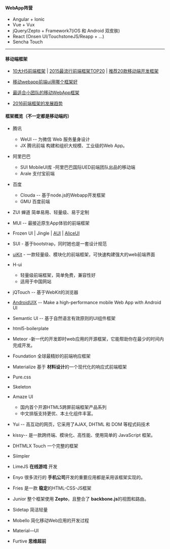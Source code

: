 #### WebApp阵营

* Angular + Ionic
* Vue + Vux 
* jQuery/Zepto + Framework7\(iOS 和 Android 双皮肤\)
* React \(Onsen UI/TouchstoneJS/Reapp + ...\)
* Sencha Touch 

---

#### 移动端框架

* [10大H5前端框架](http://www.jianshu.com/p/f066863d5507) \| [2015最流行前端框架TOP20](http://tech.163.com/16/0112/12/BD4L3NJO00094PDU.html) \| [推荐20款移动端开发框架](http://www.tuicool.com/articles/nuaeee)
* [移动webapp前端ui用哪个框架好](https://www.zhihu.com/question/25754764)

* [最适合小团队的移动WebApp框架](https://www.w3ctech.com/topic/1646)

* [ 2016前端框架的发展趋势](http://blog.csdn.net/soindy/article/details/52387286)

#### 框架概览（不一定都是移动端的）

* 腾讯
  * WeUI -- 为微信 Web 服务量身设计
  * JX 腾讯前端 构建和组织大规模、工业级的Web App。
* 阿里巴巴
  * SUI MobileUI库   -阿里巴巴国际UED前端团队出品的移动端
  * Arale 支付宝前端
* 百度
  * Clouda -- 基于node.js的Webapp开发框架
  * GMU 百度前端
* ZUI 蝉道 简单易用、轻量级、易于定制

* MUI -- 最接近原生App体验的前端框架

* Frozen UI \| Jingle \| [AUI](http://www.auicss.com/) \| [AliceUI](https://github.com/aliceui/aliceui.github.io)

* SUI - 基于bootstrap，同时她也是一套设计规范

* [uiKit](https://github.com/uikit/uikit) - 一款轻量级、模块化的前端框架，可快速构建强大的web前端界面

* H-ui

  * 轻量级前端框架，简单免费，兼容性好
  * 适用于中国网站

* jQTouch  -- 基于WebKit的浏览器

* [AndroidUIX](http://androiduix.com/) -- Make a high-performance mobile Web App with Android UI

* Semantic UI -- 基于自然语言有效原则的UI组件框架

* html5-boilerplate

* Meteor -新一代的开发即时web应用的开源框架，它能帮助你在最少的时间内完成开发。

* Foundation  全球最精妙的前端响应框架

* Materialize  基于 **材料设计**的一个现代化的响应式前端框架
* Pure.css
* Skeleton
* Amaze UI 
  * 国内首个开源HTML5跨屏前端框架产品系列
  * 中文排版支持更优、本土化组件丰富。
* Yui  -- 高互动的网页，它采用了AJAX, DHTML 和 DOM 等程式码技术
* kissy-- 是一款跨终端、模块化、高性能、使用简单的 JavaScript 框架。

* DHTMLX Touch 一个完整的框架

* Siimpler

* LimeJS  **在线游戏** 开发

* Enyo 很多流行的 **手机公司**开发的重要应用都是采用该框架实现的。
* Fries 是一款 **稳定**的HTML-CSS-JS框架
* Junior 整个框架使用 **Zepto**，且整合了 **backbone.js**的视图和路由。
* Sidetap 简洁轻量
* Mobello 简化移动Web应用的开发过程
* Material—UI
* Furtive **思维超前**



